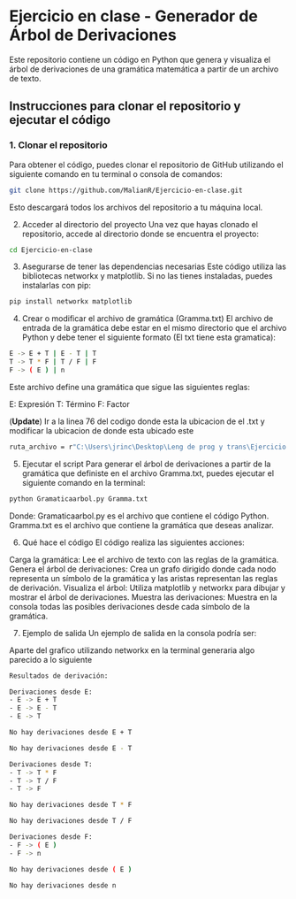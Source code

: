 # Ejercicio en clase - Generador de Árbol de Derivaciones

Este repositorio contiene un código en Python que genera y visualiza el árbol de derivaciones de una gramática matemática a partir de un archivo de texto.

## Instrucciones para clonar el repositorio y ejecutar el código

### 1. Clonar el repositorio

Para obtener el código, puedes clonar el repositorio de GitHub utilizando el siguiente comando en tu terminal o consola de comandos:

```bash
git clone https://github.com/MalianR/Ejercicio-en-clase.git
```

Esto descargará todos los archivos del repositorio a tu máquina local.

2. Acceder al directorio del proyecto
Una vez que hayas clonado el repositorio, accede al directorio donde se encuentra el proyecto:
```bash
cd Ejercicio-en-clase
```
3. Asegurarse de tener las dependencias necesarias
Este código utiliza las bibliotecas networkx y matplotlib. Si no las tienes instaladas, puedes instalarlas con pip:
```bash
pip install networkx matplotlib
```
4. Crear o modificar el archivo de gramática (Gramma.txt)
El archivo de entrada de la gramática debe estar en el mismo directorio que el archivo Python y debe tener el siguiente formato (El txt tiene esta gramatica):
```bash
E -> E + T | E - T | T
T -> T * F | T / F | F
F -> ( E ) | n
```
Este archivo define una gramática que sigue las siguientes reglas:

E: Expresión
T: Término
F: Factor

(**Update**)
Ir a la linea 76 del codigo donde esta la ubicacion de el .txt y modificar la ubicacion de donde esta ubicado este 
```bash
ruta_archivo = r"C:\Users\jrinc\Desktop\Leng de prog y trans\Ejercicio en clase Netx\Gramaa.txt"
```

5. Ejecutar el script
Para generar el árbol de derivaciones a partir de la gramática que definiste en el archivo Gramma.txt, puedes ejecutar el siguiente comando en la terminal:
```bash
python Gramaticaarbol.py Gramma.txt
```
Donde:
  Gramaticaarbol.py es el archivo que contiene el código Python.
  Gramma.txt es el archivo que contiene la gramática que deseas analizar.

6. Qué hace el código
El código realiza las siguientes acciones:

Carga la gramática: Lee el archivo de texto con las reglas de la gramática.
Genera el árbol de derivaciones: Crea un grafo dirigido donde cada nodo representa un símbolo de la gramática y las aristas representan las reglas de derivación.
Visualiza el árbol: Utiliza matplotlib y networkx para dibujar y mostrar el árbol de derivaciones.
Muestra las derivaciones: Muestra en la consola todas las posibles derivaciones desde cada símbolo de la gramática.

7. Ejemplo de salida
Un ejemplo de salida en la consola podría ser:

Aparte del grafico utilizando networkx en la terminal generaria algo parecido a lo siguiente 
```bash
Resultados de derivación:

Derivaciones desde E:
- E -> E + T
- E -> E - T
- E -> T

No hay derivaciones desde E + T

No hay derivaciones desde E - T

Derivaciones desde T:
- T -> T * F
- T -> T / F
- T -> F

No hay derivaciones desde T * F

No hay derivaciones desde T / F

Derivaciones desde F:
- F -> ( E )
- F -> n

No hay derivaciones desde ( E )

No hay derivaciones desde n
```
